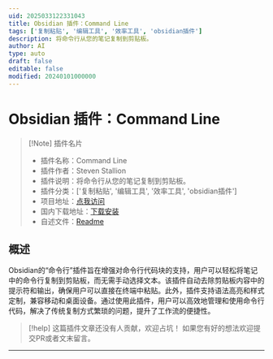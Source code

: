 ```yaml
---
uid: 2025033122331043
title: Obsidian 插件：Command Line
tags: ['复制粘贴', '编辑工具', '效率工具', 'obsidian插件']
description: 将命令行从您的笔记复制到剪贴板。
author: AI
type: auto
draft: false
editable: false
modified: 20240101000000
---
```


# Obsidian 插件：Command Line

> [!Note] 插件名片
> - 插件名称：Command Line
> - 插件作者：Steven Stallion
> - 插件说明：将命令行从您的笔记复制到剪贴板。
> - 插件分类：['复制粘贴', '编辑工具', '效率工具', 'obsidian插件']
> - 项目地址：[点我访问](https://github.com/sstallion/obsidian-command-line)
> - 国内下载地址：[下载安装](https://pkmer.cn/products/plugin/pluginMarket/?command-line)
> - 自述文件：[Readme](https://ghproxy.net/https://raw.githubusercontent.com/sstallion/obsidian-command-line/master/README.md)



## 概述

Obsidian的“命令行”插件旨在增强对命令行代码块的支持，用户可以轻松将笔记中的命令行复制到剪贴板，而无需手动选择文本。该插件自动去除剪贴板内容中的提示符和输出，确保用户可以直接在终端中粘贴。此外，插件支持语法高亮和样式定制，兼容移动和桌面设备。通过使用此插件，用户可以高效地管理和使用命令行代码，解决了传统复制方式繁琐的问题，提升了工作流的便捷性。


> [!help] 
> 这篇插件文章还没有人贡献，欢迎占坑！
> 如果您有好的想法欢迎提交PR或者文末留言。
> 

---



